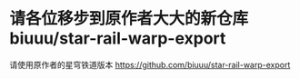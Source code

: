 # 请各位移步到原作者大大的新仓库 biuuu/star-rail-warp-export

请使用原作者的星穹铁道版本 https://github.com/biuuu/star-rail-warp-export
